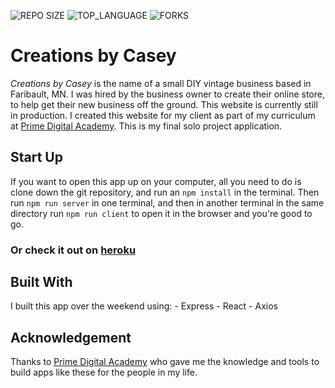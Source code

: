 ![REPO SIZE](https://img.shields.io/github/repo-size/jordanNewberry21/prime-solo-project.svg?style=flat-square)
![TOP_LANGUAGE](https://img.shields.io/github/languages/top/jordanNewberry21/prime-solo-project.svg?style=flat-square)
![FORKS](https://img.shields.io/github/forks/jordanNewberry21/prime-solo-project.svg?style=social)


# Creations by Casey

*Creations by Casey* is the name of a small DIY vintage business based in Faribault, MN. I was hired by the business owner to create their online store, to help get their new business off the ground. This website is currently still in production. I created this website for my client as part of my curriculum at [Prime Digital Academy](https://primeacademy.io/). This is my final solo project application.

## Start Up

If you want to open this app up on your computer, all you need to do is clone down the git repository, and run an `npm install` in the terminal. Then run `npm run server` in one terminal, and then in another terminal in the same directory run `npm run client` to open it in the browser and you're good to go.

### Or check it out on [heroku](https://quiet-fjord-07630.herokuapp.com/)


## Built With

I built this app over the weekend using:
    - Express
    - React
    - Axios

## Acknowledgement
Thanks to [Prime Digital Academy](www.primeacademy.io) who gave me the knowledge and tools to build apps like these for the people in my life.

